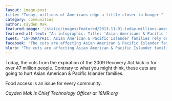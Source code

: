 ```yaml
---
layout: image-post
title: "Today, millions of Americans edge a little closer to hunger."
category: communities
author: Cayden Mak
featured-image: '/static/images/featured/2013-11-01-today-millions-americans-edge-little-closer-hunger.png'
featured-alt-text: "An infographic. Title: 'Asian Americans & Pacific Islanders on Food Stamps.' Over 1 million Asian Americans & Pacific Islanders receive SNAP benefits. Today, SNAP benefits were reduced to a mere $1.40 per person per meal. SNAP BASICS section: SNAP stands for 'Supplemental Nutrition Assistance Program,' otherwise known as food stamps. 47,669,430 Americans rely on SNAP. The average individual gets $133.19 per month. The average household gets $275.42 per month. SNAP HOUSEHOLDS BY RACE section: a pie chart showing beneficiaries of SNAP by race, with the 2.2% AAPI figure pulled out. The caption reads 'AAPIs are only 2.2% of the households out of the general population who receive SNAP benefits...' AAPI SNAP HOUSEHOLDS section: ...but controlling for the number of households in each racial group, the numbers look much different. A series of bar charts show that overall, 11.9% of AAPIs receive SNAP. 7.8% of Asians recieve SNAP, which is disaggregated into 20.9% of Cambodians, 32.7% of Hmong, 16.3% of Laotians, and 11.9% of Vietnamese. 22.3% of Pacific Islanders receive SNAP. Separated, statics show not all Asian American communities are equally prosperous. Southeast Asian American families tend to struggle the most with food access. The footer reads: FOOD ACCESS IS AN ASIAN AMERICAN ISSUE, with the 18MR.org logo."
tweet: "INFOGRAPHIC: Asian American & Pacific Islander families rely on #SNAP, more than you might think. #AAPI"
facebook: "The cuts are affecting Asian American & Pacific Islander families differently than you might think."
blurb: "The cuts are affecting Asian American & Pacific Islander families differently than you might think."
---
```


Today, the cuts from the expiration of the 2009 Recovery Act kick in for over 47 million people. Contrary to what you might think, these cuts are going to hurt Asian American & Pacific Islander families.

Food access is an issue for every community.

_Cayden Mak is Chief Technology Officer at 18MR.org_